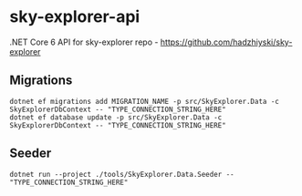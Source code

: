 # sky-explorer-api
.NET Core 6 API for sky-explorer repo - https://github.com/hadzhiyski/sky-explorer

## Migrations
```
dotnet ef migrations add MIGRATION_NAME -p src/SkyExplorer.Data -c SkyExplorerDbContext -- "TYPE_CONNECTION_STRING_HERE"
dotnet ef database update -p src/SkyExplorer.Data -c SkyExplorerDbContext -- "TYPE_CONNECTION_STRING_HERE" 
```

## Seeder
```
dotnet run --project ./tools/SkyExplorer.Data.Seeder -- "TYPE_CONNECTION_STRING_HERE"
```
